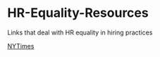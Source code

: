 # HR-Equality-Resources
Links that deal with HR equality in hiring practices

[NYTimes](https://www.nytimes.com/)